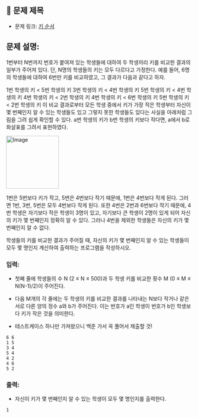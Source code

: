 ## 📌 문제 제목
- 문제 링크: [키 순서](https://www.acmicpc.net/problem/2458)

## **문제 설명:**
1번부터 N번까지 번호가 붙여져 있는 학생들에 대하여 두 학생끼리 키를 비교한 결과의 일부가 주어져 있다. 단, N명의 학생들의 키는 모두 다르다고 가정한다. 예를 들어, 6명의 학생들에 대하여 6번만 키를 비교하였고, 그 결과가 다음과 같다고 하자.

1번 학생의 키 < 5번 학생의 키
3번 학생의 키 < 4번 학생의 키
5번 학생의 키 < 4번 학생의 키
4번 학생의 키 < 2번 학생의 키
4번 학생의 키 < 6번 학생의 키
5번 학생의 키 < 2번 학생의 키
이 비교 결과로부터 모든 학생 중에서 키가 가장 작은 학생부터 자신이 몇 번째인지 알 수 있는 학생들도 있고 그렇지 못한 학생들도 있다는 사실을 아래처럼 그림을 그려 쉽게 확인할 수 있다. a번 학생의 키가 b번 학생의 키보다 작다면, a에서 b로 화살표를 그려서 표현하였다.

<img width="142" alt="Image" src="https://github.com/user-attachments/assets/1e61011a-1f29-4bfc-be3a-fc44cbc3d601" />


1번은 5번보다 키가 작고, 5번은 4번보다 작기 때문에, 1번은 4번보다 작게 된다. 그러면 1번, 3번, 5번은 모두 4번보다 작게 된다. 또한 4번은 2번과 6번보다 작기 때문에, 4번 학생은 자기보다 작은 학생이 3명이 있고, 자기보다 큰 학생이 2명이 있게 되어 자신의 키가 몇 번째인지 정확히 알 수 있다. 그러나 4번을 제외한 학생들은 자신의 키가 몇 번째인지 알 수 없다.

학생들의 키를 비교한 결과가 주어질 때, 자신의 키가 몇 번째인지 알 수 있는 학생들이 모두 몇 명인지 계산하여 출력하는 프로그램을 작성하시오.

### **입력:**

- 첫째 줄에 학생들의 수 N (2 ≤ N ≤ 500)과 두 학생 키를 비교한 횟수 M (0 ≤ M ≤ N(N-1)/2)이 주어진다.

- 다음 M개의 각 줄에는 두 학생의 키를 비교한 결과를 나타내는 N보다 작거나 같은 서로 다른 양의 정수 a와 b가 주어진다. 이는 번호가 a인 학생이 번호가 b인 학생보다 키가 작은 것을 의미한다.

- 테스트케이스 하나만 가져왔으니 백준 가서 꼭 풀어서 제출할 것!

```
6 6
1 5
3 4
5 4
4 2
4 6
5 2
```

### **출력:**

- 자신이 키가 몇 번째인지 알 수 있는 학생이 모두 몇 명인지를 출력한다.

```
1
```
